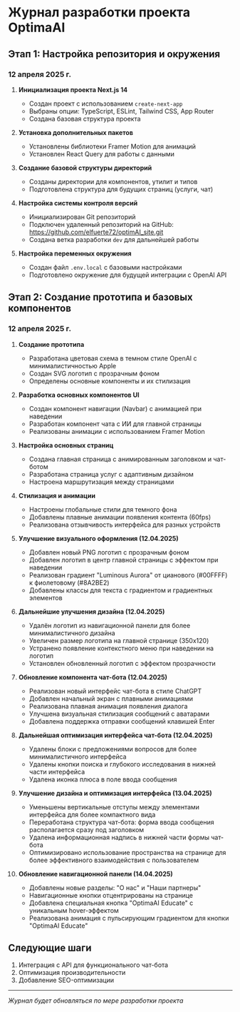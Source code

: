 # Журнал разработки проекта OptimaAI

## Этап 1: Настройка репозитория и окружения

### 12 апреля 2025 г.

1. **Инициализация проекта Next.js 14**
   - Создан проект с использованием `create-next-app`
   - Выбраны опции: TypeScript, ESLint, Tailwind CSS, App Router
   - Создана базовая структура проекта

2. **Установка дополнительных пакетов**
   - Установлены библиотеки Framer Motion для анимаций
   - Установлен React Query для работы с данными

3. **Создание базовой структуры директорий**
   - Созданы директории для компонентов, утилит и типов
   - Подготовлена структура для будущих страниц (услуги, чат)

4. **Настройка системы контроля версий**
   - Инициализирован Git репозиторий
   - Подключен удаленный репозиторий на GitHub: https://github.com/elfuerte72/optimAI_site.git
   - Создана ветка разработки `dev` для дальнейшей работы

5. **Настройка переменных окружения**
   - Создан файл `.env.local` с базовыми настройками
   - Подготовлено окружение для будущей интеграции с OpenAI API

## Этап 2: Создание прототипа и базовых компонентов

### 12 апреля 2025 г.

1. **Создание прототипа**
   - Разработана цветовая схема в темном стиле OpenAI с минималистичностью Apple
   - Создан SVG логотип с прозрачным фоном
   - Определены основные компоненты и их стилизация

2. **Разработка основных компонентов UI**
   - Создан компонент навигации (Navbar) с анимацией при наведении
   - Разработан компонент чата с ИИ для главной страницы
   - Реализованы анимации с использованием Framer Motion

3. **Настройка основных страниц**
   - Создана главная страница с анимированным заголовком и чат-ботом
   - Разработана страница услуг с адаптивным дизайном
   - Настроена маршрутизация между страницами

4. **Стилизация и анимации**
   - Настроены глобальные стили для темного фона
   - Добавлены плавные анимации появления контента (60fps)
   - Реализована отзывчивость интерфейса для разных устройств

5. **Улучшение визуального оформления (12.04.2025)**
   - Добавлен новый PNG логотип с прозрачным фоном
   - Добавлен логотип в центр главной страницы с эффектом при наведении
   - Реализован градиент "Luminous Aurora" от цианового (#00FFFF) к фиолетовому (#8A2BE2)
   - Добавлены классы для текста с градиентом и градиентных элементов
   
6. **Дальнейшие улучшения дизайна (12.04.2025)**
   - Удалён логотип из навигационной панели для более минималистичного дизайна
   - Увеличен размер логотипа на главной странице (350x120)
   - Устранено появление контекстного меню при наведении на логотип
   - Установлен обновленный логотип с эффектом прозрачности

7. **Обновление компонента чат-бота (12.04.2025)**
   - Реализован новый интерфейс чат-бота в стиле ChatGPT
   - Добавлен начальный экран с плавными анимациями
   - Реализована плавная анимация появления диалога
   - Улучшена визуальная стилизация сообщений с аватарами
   - Добавлена поддержка отправки сообщений клавишей Enter

8. **Дальнейшая оптимизация интерфейса чат-бота (12.04.2025)**
   - Удалены блоки с предложениями вопросов для более минималистичного интерфейса
   - Удалены кнопки поиска и глубокого исследования в нижней части интерфейса
   - Удалена иконка плюса в поле ввода сообщения

9. **Улучшение дизайна и оптимизация интерфейса (13.04.2025)**
   - Уменьшены вертикальные отступы между элементами интерфейса для более компактного вида
   - Переработана структура чат-бота: форма ввода сообщения располагается сразу под заголовком
   - Удалена информационная надпись в нижней части формы чат-бота
   - Оптимизировано использование пространства на странице для более эффективного взаимодействия с пользователем

10. **Обновление навигационной панели (14.04.2025)**
    - Добавлены новые разделы: "О нас" и "Наши партнеры"
    - Навигационные кнопки отцентрированы на странице
    - Добавлена специальная кнопка "OptimaAI Educate" с уникальным hover-эффектом
    - Реализована анимация с пульсирующим градиентом для кнопки "OptimaAI Educate"

## Следующие шаги

1. Интеграция с API для функционального чат-бота
2. Оптимизация производительности
3. Добавление SEO-оптимизации

---

*Журнал будет обновляться по мере разработки проекта*

